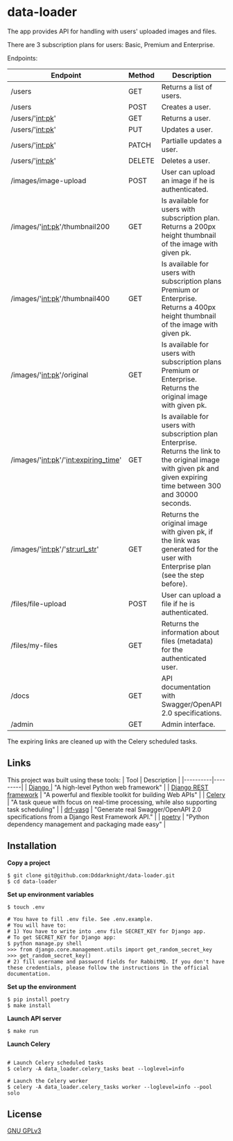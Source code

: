 # data-loader

The app provides API for handling with users' uploaded images and files.

There are 3 subscription plans for users: Basic, Premium and Enterprise.

Endpoints:

| Endpoint | Method | Description |
|----------|---------|---------|
| /users | GET |  Returns a list of users. |
| /users | POST |  Creates a user. |
| /users/'<int:pk>' | GET |  Returns a user. |
| /users/'<int:pk>' | PUT |  Updates a user. |
| /users/'<int:pk>' | PATCH |  Partialle updates a user. |
| /users/'<int:pk>' | DELETE |  Deletes a user. |
| /images/image-upload | POST |  User can upload an image if he is authenticated. |
| /images/'<int:pk>'/thumbnail200 | GET | Is available for users with subscription plan. Returns a 200px height thumbnail of the image with given pk. |
| /images/'<int:pk>'/thumbnail400 | GET |  Is available for users with subscription plans Premium or Enterprise. Returns a 400px height thumbnail of the image with given pk. |
| /images/'<int:pk>'/original | GET |  Is available for users with subscription plans Premium or Enterprise. Returns the original image with given pk. |
| /images/'<int:pk>'/'<int:expiring_time>' | GET |  Is available for users with subscription plan Enterprise. Returns the link to the original image with given pk and given expiring time between 300 and 30000 seconds. |
| /images/'<int:pk>'/'<str:url_str>' | GET |  Returns the original image with given pk, if the link was generated for the user with Enterprise plan (see the step before). |
| /files/file-upload | POST |  User can upload a file if he is authenticated. |
| /files/my-files | GET |  Returns the information about files (metadata) for the authenticated user. |
| /docs | GET |  API documentation with Swagger/OpenAPI 2.0 specifications. |
| /admin | GET |  Admin interface. |


The expiring links are cleaned up with the Celery scheduled tasks.


## Links
This project was built using these tools:
| Tool | Description |
|----------|---------|
| [Django ](https://www.djangoproject.com/) |  "A high-level Python web framework" |
| [Django REST framework](https://www.django-rest-framework.org/) |  "A powerful and flexible toolkit for building Web APIs" |
| [Celery](https://docs.celeryq.dev/en/stable/index.html) | "A task queue with focus on real-time processing, while also supporting task scheduling" |
| [drf-yasg](https://drf-yasg.readthedocs.io/en/stable/readme.html) |  "Generate real Swagger/OpenAPI 2.0 specifications from a Django Rest Framework API." |
| [poetry](https://python-poetry.org/) |  "Python dependency management and packaging made easy" |


## Installation

**Copy a project**
```
$ git clone git@github.com:Dddarknight/data-loader.git
$ cd data-loader
```

**Set up environment variables**
``` 
$ touch .env

# You have to fill .env file. See .env.example.
# You will have to:
# 1) You have to write into .env file SECRET_KEY for Django app.
# To get SECRET_KEY for Django app:
$ python manage.py shell
>>> from django.core.management.utils import get_random_secret_key
>>> get_random_secret_key()
# 2) fill username and password fields for RabbitMQ. If you don't have these credentials, please follow the instructions in the official documentation.
```

**Set up the environment**
```
$ pip install poetry
$ make install
```

**Launch API server**
```
$ make run
```

**Launch Celery**
```

# Launch Celery scheduled tasks
$ celery -A data_loader.celery_tasks beat --loglevel=info

# Launch the Celery worker
$ celery -A data_loader.celery_tasks worker --loglevel=info --pool solo
```

## License
[GNU GPLv3](https://choosealicense.com/licenses/gpl-3.0/)